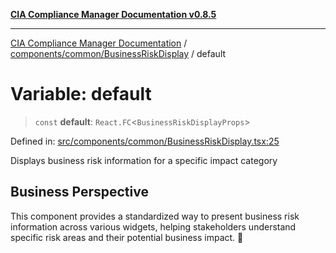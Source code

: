 [**CIA Compliance Manager Documentation v0.8.5**](../../../../README.md)

***

[CIA Compliance Manager Documentation](../../../../modules.md) / [components/common/BusinessRiskDisplay](../README.md) / default

# Variable: default

> `const` **default**: `React.FC`\<`BusinessRiskDisplayProps`\>

Defined in: [src/components/common/BusinessRiskDisplay.tsx:25](https://github.com/Hack23/cia-compliance-manager/blob/3ae0301247f765ba03c8c0fe645db4718bb8af76/src/components/common/BusinessRiskDisplay.tsx#L25)

Displays business risk information for a specific impact category

## Business Perspective

This component provides a standardized way to present business risk information
across various widgets, helping stakeholders understand specific risk areas and
their potential business impact. 💼
